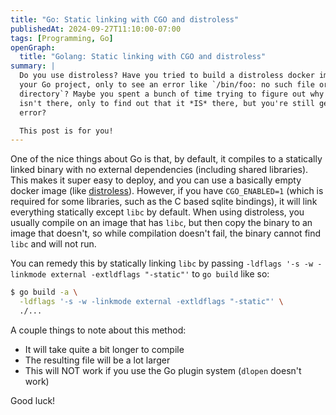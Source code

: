 ```yaml
---
title: "Go: Static linking with CGO and distroless"
publishedAt: 2024-09-27T11:10:00-07:00
tags: [Programming, Go]
openGraph:
  title: "Golang: Static linking with CGO and distroless"
summary: |
  Do you use distroless? Have you tried to build a distroless docker image for
  your Go project, only to see an error like `/bin/foo: no such file or
  directory`? Maybe you spent a bunch of time trying to figure out why that file
  isn't there, only to find out that it *IS* there, but you're still getting the
  error?

  This post is for you!
---
```

One of the nice things about Go is that, by default, it compiles to a
statically linked binary with no external dependencies (including shared
libraries). This makes it super easy to deploy, and you can use a basically
empty docker image (like
[distroless](https://github.com/GoogleContainerTools/distroless)). However, if
you have `CGO_ENABLED=1` (which is required for some libraries, such as the C
based sqlite bindings), it will link everything statically except `libc` by
default. When using distroless, you usually compile on an image that has `libc`,
but then copy the binary to an image that doesn't, so while compilation doesn't
fail, the binary cannot find `libc` and will not run.

You can remedy this by statically linking `libc` by passing `-ldflags '-s -w
-linkmode external -extldflags "-static"'` to `go build` like so:

```bash
$ go build -a \
  -ldflags '-s -w -linkmode external -extldflags "-static"' \
  ./...
```

A couple things to note about this method:

* It will take quite a bit longer to compile
* The resulting file will be a lot larger
* This will NOT work if you use the Go plugin system (`dlopen` doesn't work)

Good luck!
